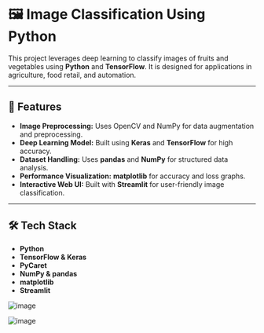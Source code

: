 # 🖼️ Image Classification Using Python  

This project leverages deep learning to classify images of fruits and vegetables using **Python** and **TensorFlow**. It is designed for applications in agriculture, food retail, and automation.

---

## 🚀 Features  

- **Image Preprocessing:** Uses OpenCV and NumPy for data augmentation and preprocessing.  
- **Deep Learning Model:** Built using **Keras** and **TensorFlow** for high accuracy.  
- **Dataset Handling:** Uses **pandas** and **NumPy** for structured data analysis.  
- **Performance Visualization:** **matplotlib** for accuracy and loss graphs.  
- **Interactive Web UI:** Built with **Streamlit** for user-friendly image classification.  

---

## 🛠️ Tech Stack  

- **Python**  
- **TensorFlow & Keras**  
- **PyCaret**  
- **NumPy & pandas**  
- **matplotlib**  
- **Streamlit**  

![image](https://github.com/user-attachments/assets/f4869e98-b779-48de-b985-8d38b441dba4)

![image](https://github.com/user-attachments/assets/78e27dc5-4ba4-4ee1-9ac4-fd0bc28fe917)

